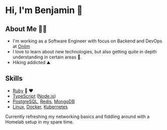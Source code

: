 # Hi, I'm Benjamin 👋

## About Me 👨‍💻

- I'm working as a Software Engineer with focus on Backend and DevOps at [Onlim](https://www.onlim.com)
- I love to learn about new technologies, but also getting quite in depth understanding in certain areas 🔬.
- Hiking addicted ⛰️

## Skills

- [Ruby](https://ruby-lang.org) 💎 ❤️
- [TypeScript](https://www.typescriptlang.org/) ([Node.js](https://nodejs.dev/))
- [PostgreSQL](https://www.postgresql.org/), [Redis](https://redis.io/), [MongoDB](https://www.mongodb.com/)
- [Linux](https://archlinux.org/), [Docker](https://docs.docker.com/), [Kubernetes](https://kubernetes.io/)

Currently refreshing my networking basics and fiddling around with a Homelab setup in my spare time.

<!--
**tak1n/tak1n** is a ✨ _special_ ✨ repository because its `README.md` (this file) appears on your GitHub profile.

Here are some ideas to get you started:

- 🔭 I’m currently working on ...
- 🌱 I’m currently learning ...
- 👯 I’m looking to collaborate on ...
- 🤔 I’m looking for help with ...
- 💬 Ask me about ...
- 📫 How to reach me: ...
- 😄 Pronouns: ...
- ⚡ Fun fact: ...
-->

